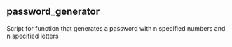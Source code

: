 ## **password_generator**
Script for function that generates a password with n specified numbers and n specified letters
